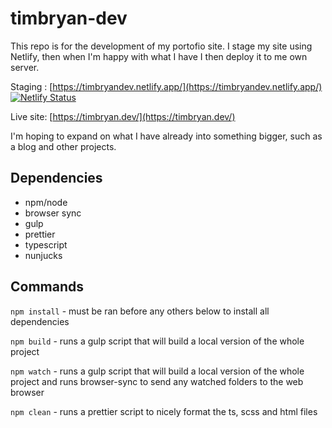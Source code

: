 # timbryan-dev

This repo is for the development of my portofio site. I stage my site using Netlify, then when I'm happy with what I have I then deploy it to me own server.

Staging  : [https://timbryandev.netlify.app/](https://timbryandev.netlify.app/) [![Netlify Status](https://api.netlify.com/api/v1/badges/1091eb01-dde2-46d2-869f-e3db4b302379/deploy-status)](https://app.netlify.com/sites/timbryandev/deploys)

Live site: [https://timbryan.dev/](https://timbryan.dev/)

I'm hoping to expand on what I have already into something bigger, such as a blog and other projects.

## Dependencies

- npm/node
- browser sync
- gulp
- prettier
- typescript
- nunjucks

## Commands

`npm install` - must be ran before any others below to install all dependencies

`npm build` - runs a gulp script that will build a local version of the whole project

`npm watch` - runs a gulp script that will build a local version of the whole project and runs browser-sync to send any watched folders to the web browser

`npm clean` - runs a prettier script to nicely format the ts, scss and html files
